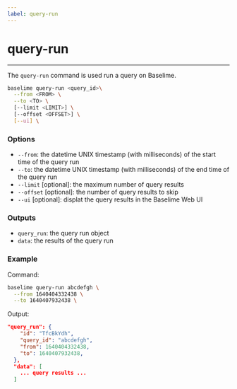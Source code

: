 ```yaml
---
label: query-run
---
```


# query-run

---

The `query-run` command is used run a query on Baselime.


```bash #
baselime query-run <query_id>\
  --from <FROM> \
  --to <TO> \
  [--limit <LIMIT>] \
  [--offset <OFFSET>] \
  [--ui] \
```

### Options

- `--from`: the datetime UNIX timestamp (with milliseconds) of the start time of the query run
- `--to`: the datetime UNIX timestamp (with milliseconds) of the end time of the query run
- `--limit` [optional]: the maximum number of query results
- `--offset` [optional]: the number of query results to skip
- `--ui` [optional]: displat the query results in the Baselime Web UI

### Outputs

- `query_run`: the query run object
- `data`: the results of the query run

### Example

Command:

```bash #
baselime query-run abcdefgh \
  --from 1640404332438 \
  --to 1640407932438 \
```

Output:

```json #
"query_run": {
    "id": "TfcBkYdh",
    "query_id": "abcdefgh",
    "from": 1640404332438,
    "to": 1640407932438,
  },
  "data": [
    ... query results ...
  ]
```
